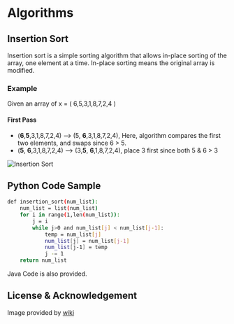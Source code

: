 # Algorithms
## Insertion Sort
Insertion sort is a simple sorting algorithm that allows in-place sorting of the array, one element at a time. In-place sorting means the original array is modified.

### Example
Given an array of  x = ( 6,5,3,1,8,7,2,4 )
#### First Pass
- (**6**,**5**,3,1,8,7,2,4) –> (5, **6**,3,1,8,7,2,4), Here, algorithm compares the first two elements, and swaps since 6 > 5.
- (**5**, **6**,3,1,8,7,2,4) –>  (3,**5**, **6**,1,8,7,2,4), place 3 first since both 5 & 6 > 3

![Insertion Sort](https://en.wikipedia.org/wiki/File:Insertion-sort-example-300px.gif)


## Python Code Sample

```sh
def insertion_sort(num_list):
	num_list = list(num_list)
	for i in range(1,len(num_list)):
		j = i
		while j>0 and num_list[j] < num_list[j-1]:
			temp = num_list[j]
			num_list[j] = num_list[j-1]
			num_list[j-1] = temp
			j -= 1
	return num_list
```

Java Code is also provided.

License & Acknowledgement
----

Image provided by [wiki](https://en.wikipedia.org/wiki/Insertion_sort)
